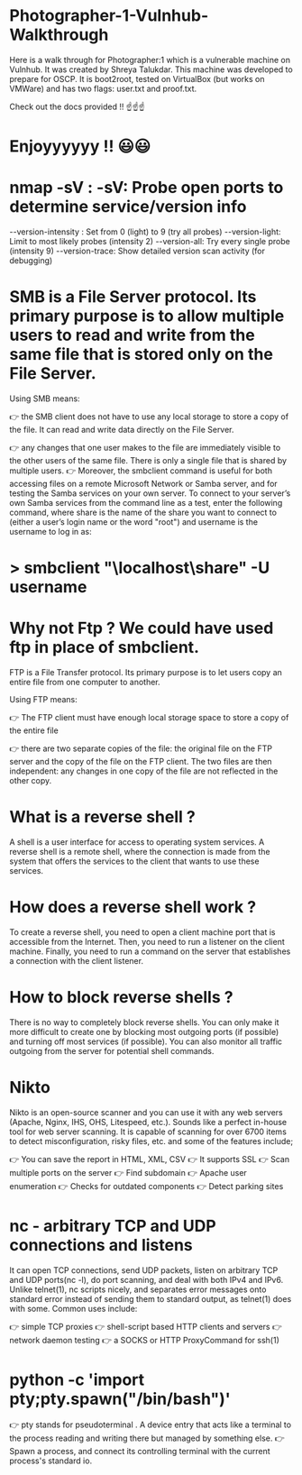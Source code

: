 # Photographer-1-Vulnhub-Walkthrough
Here is a walk through for Photographer:1 which is a vulnerable machine on Vulnhub. It was created by Shreya Talukdar. This machine was developed to prepare for OSCP. It is boot2root, tested on VirtualBox (but works on VMWare) and has two flags: user.txt and proof.txt.

Check out the docs provided !! :point_up::point_up::point_up:

# Enjoyyyyyy !! :smiley::smiley:

# nmap -sV : -sV: Probe open ports to determine service/version info
  --version-intensity <level>: Set from 0 (light) to 9 (try all probes)
  --version-light: Limit to most likely probes (intensity 2)
  --version-all: Try every single probe (intensity 9)
  --version-trace: Show detailed version scan activity (for debugging)

# SMB is a File Server protocol. Its primary purpose is to allow multiple users to read and write from the same file that is stored only on the File Server.

Using SMB means:

:point_right: the SMB client does not have to use any local storage to store a copy of the file. It can read and write data directly on the File Server.

:point_right: any changes that one user makes to the file are immediately visible to the other users of the same file. There is only a single file that is shared by multiple users.
:point_right: Moreover, the smbclient command is useful for both accessing files on a remote Microsoft Network or Samba server, and for testing the Samba services on your own server.
To connect to your server’s own Samba services from the command line as a test, enter the following command, where share is the name of the share you want to connect to (either a user’s login name or the word "root") and username is the username to log in as:

# > smbclient "\\localhost\share" -U username

# Why not Ftp ? We could have used ftp in place of smbclient.
FTP is a File Transfer protocol. Its primary purpose is to let users copy an entire file from one computer to another.

Using FTP means:

:point_right: The FTP client must have enough local storage space to store a copy of the entire file

:point_right: there are two separate copies of the file: the original file on the FTP server and the copy of the file on the FTP client. The two files are then independent: any changes in one copy of the file are not reflected in the other copy.

# What is a reverse shell ?
A shell is a user interface for access to operating system services. A reverse shell is a remote shell, where the connection is made from the system that offers the services to the client that wants to use these services.

# How does a reverse shell work ?
To create a reverse shell, you need to open a client machine port that is accessible from the Internet. Then, you need to run a listener on the client machine. Finally, you need to run a command on the server that establishes a connection with the client listener.

# How to block reverse shells ?
There is no way to completely block reverse shells. You can only make it more difficult to create one by blocking most outgoing ports (if possible) and turning off most services (if possible). You can also monitor all traffic outgoing from the server for potential shell commands.

# Nikto
Nikto is an open-source scanner and you can use it with any web servers (Apache, Nginx, IHS, OHS, Litespeed, etc.). Sounds like a perfect in-house tool for web server scanning. It is capable of scanning for over 6700 items to detect misconfiguration, risky files, etc. and some of the features include;

:point_right: You can save the report in HTML, XML, CSV
:point_right: It supports SSL
:point_right: Scan multiple ports on the server
:point_right: Find subdomain
:point_right: Apache user enumeration
:point_right: Checks for outdated components
:point_right: Detect parking sites

# nc - arbitrary TCP and UDP connections and listens
It can open TCP connections, send UDP packets, listen on arbitrary TCP and UDP ports(nc -l), do port scanning, and deal with both IPv4 and IPv6. Unlike telnet(1), nc scripts nicely, and separates error messages onto standard error instead of sending them to standard output, as telnet(1) does with some.
Common uses include:

:point_right: simple TCP proxies
:point_right: shell-script based HTTP clients and servers
:point_right: network daemon testing
:point_right: a SOCKS or HTTP ProxyCommand for ssh(1)

# python -c 'import pty;pty.spawn("/bin/bash")'
:point_right: pty stands for pseudoterminal . A device entry that acts like a terminal to the process reading and writing there but managed by something else.
:point_right: Spawn a process, and connect its controlling terminal with the current process's standard io.





